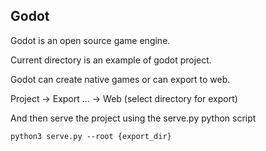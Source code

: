 ## Godot

Godot is an open source game engine.

Current directory is an example of godot project.

Godot can create native games or can export to web.

Project -> Export ... -> Web (select directory for export)

And then serve the project using the serve.py python script

```shell
python3 serve.py --root {export_dir}
```